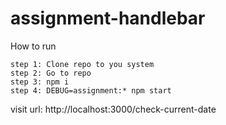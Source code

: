# assignment-handlebar

How to run
```
step 1: Clone repo to you system 
step 2: Go to repo 
step 3: npm i
step 4: DEBUG=assignment:* npm start
```

visit url: http://localhost:3000/check-current-date
